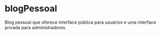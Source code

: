 # blogPessoal
Blog pessoal que oferece interface pública para usuários e uma interface privada para administradores.
